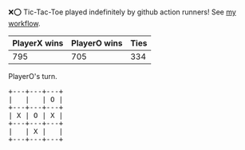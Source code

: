 :x::o: Tic-Tac-Toe played indefinitely by github action runners! See [my workflow](.github/workflows/play.yaml).

|PlayerX wins|PlayerO wins|Ties|
|-|-|-|
|795|705|334|

PlayerO's turn.

<pre>
+---+---+---+
|   |   | O |
+---+---+---+
| X | O | X |
+---+---+---+
|   | X |   |
+---+---+---+
</pre>